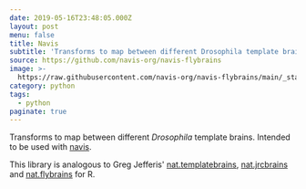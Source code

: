 ```yaml
---
date: 2019-05-16T23:48:05.000Z
layout: post
menu: false
title: Navis
subtitle: 'Transforms to map between different Drosophila template brains'
source: https://github.com/navis-org/navis-flybrains
image: >-
  https://raw.githubusercontent.com/navis-org/navis-flybrains/main/_static/flybrains_logo.png
category: python
tags:
  - python
paginate: true
---
```

Transforms to map between different _Drosophila_ template brains. Intended to be used with [navis](https://github.com/schlegelp/navis).

This library is analogous to Greg Jefferis' [nat.templatebrains](https://github.com/natverse/nat.templatebrains), [nat.jrcbrains](https://github.com/natverse/nat.jrcbrains) and [nat.flybrains](https://github.com/natverse/nat.flybrains) for R.